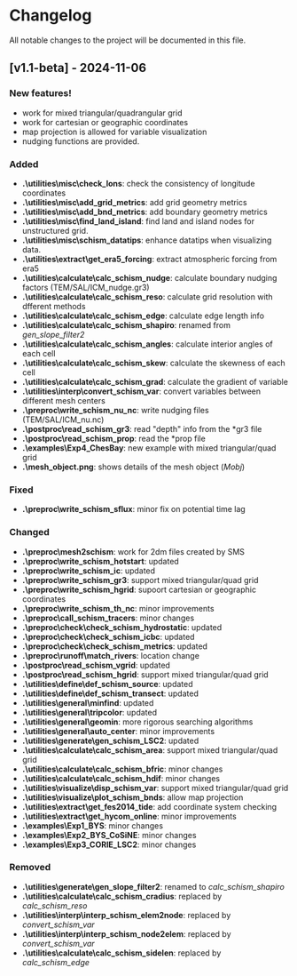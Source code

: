 # Changelog

All notable changes to the project will be documented in this file. 

## [v1.1-beta] - 2024-11-06

### New features!

- work for mixed triangular/quadrangular grid
- work for cartesian or geographic coordinates
- map projection is allowed for variable visualization
- nudging functions are provided.

### Added

- **.\utilities\misc\check_lons**: check the consistency of longitude coordinates
- **.\utilities\misc\add_grid_metrics**: add grid geometry metrics
- **.\utilities\misc\add_bnd_metrics**: add boundary geometry metrics
- **.\utilities\misc\find_land_island**: find land and island nodes for unstructured grid.
- **.\utilities\misc\schism_datatips**: enhance datatips when visualizing data.
- **.\utilities\extract\get_era5_forcing**: extract atmospheric forcing from era5
- **.\utilities\calculate\calc_schism_nudge**: calculate boundary nudging factors (TEM/SAL/ICM_nudge.gr3)
- **.\utilities\calculate\calc_schism_reso**: calculate grid resolution with dfferent methods
- **.\utilities\calculate\calc_schism_edge**: calculate edge length info
- **.\utilities\calculate\calc_schism_shapiro**: renamed from *gen_slope_filter2*
- **.\utilities\calculate\calc_schism_angles**: calculate interior angles of each cell
- **.\utilities\calculate\calc_schism_skew**: calculate the skewness of each cell
- **.\utilities\calculate\calc_schism_grad**: calculate the gradient of variable
- **.\utilities\interp\convert_schism_var**: convert variables between different mesh centers
- **.\preproc\write_schism_nu_nc**: write nudging files (TEM/SAL/ICM_nu.nc)
- **.\postproc\read_schism_gr3**: read "depth" info from the *gr3 file
- **.\postproc\read_schism_prop**: read the *prop file
- **.\examples\Exp4_ChesBay**: new example with mixed triangular/quad grid
- **.\mesh_object.png**: shows details of the mesh object (*Mobj*)

### Fixed

- **.\preproc\write_schism_sflux**: minor fix on potential time lag

### Changed

- **.\preproc\mesh2schism**: work for 2dm files created by SMS
- **.\preproc\write_schism_hotstart**: updated 
- **.\preproc\write_schism_ic**: updated 
- **.\preproc\write_schism_gr3**: support mixed triangular/quad grid
- **.\preproc\write_schism_hgrid**: supoort cartesian or geographic coordinates
- **.\preproc\write_schism_th_nc**: minor improvements
- **.\preproc\call_schism_tracers**: minor changes
- **.\preproc\check\check_schism_hydrostatic**: updated 
- **.\preproc\check\check_schism_icbc**: updated 
- **.\preproc\check\check_schism_metrics**: updated 
- **.\preproc\runoff\match_rivers**: location change
- **.\postproc\read_schism_vgrid**: updated 
- **.\postproc\read_schism_hgrid**: support mixed triangular/quad grid
- **.\utilities\define\def_schism_source**: updated 
- **.\utilities\define\def_schism_transect**: updated 
- **.\utilities\general\minfind**: updated 
- **.\utilities\general\tripcolor**: updated 
- **.\utilities\general\geomin**: more rigorous searching algorithms
- **.\utilities\general\auto_center**: minor improvements
- **.\utilities\generate\gen_schism_LSC2**: updated 
- **.\utilities\calculate\calc_schism_area**: support mixed triangular/quad grid
- **.\utilities\calculate\calc_schism_bfric**: minor changes
- **.\utilities\calculate\calc_schism_hdif**: minor changes
- **.\utilities\visualize\disp_schism_var**: support mixed triangular/quad grid
- **.\utilities\visualize\plot_schism_bnds**: allow map projection
- **.\utilities\extract\get_fes2014_tide**: add coordinate system checking
- **.\utilities\extract\get_hycom_online**: minor improvements
- **.\examples\Exp1_BYS**: minor changes
- **.\examples\Exp2_BYS_CoSiNE**: minor changes
- **.\examples\Exp3_CORIE_LSC2**: minor changes

### Removed

- **.\utilities\generate\gen_slope_filter2**: renamed to *calc_schism_shapiro*
- **.\utilities\calculate\calc_schism_cradius**: replaced by *calc_schism_reso*
- **.\utilities\interp\interp_schism_elem2node**: replaced by *convert_schism_var*
- **.\utilities\interp\interp_schism_node2elem**: replaced by *convert_schism_var*
- **.\utilities\calculate\calc_schism_sidelen**: replaced by *calc_schism_edge*
